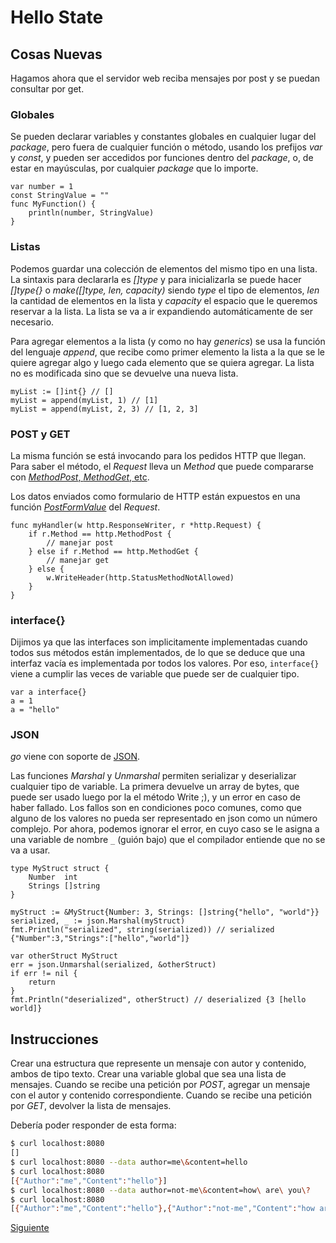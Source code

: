 # Hello State

## Cosas Nuevas

Hagamos ahora que el servidor web reciba mensajes por post y se puedan
consultar por get.

### Globales

Se pueden declarar variables y constantes globales en cualquier lugar
del _package_, pero fuera de cualquier función o método,  usando los prefijos
_var_ y _const_, y pueden ser accedidos por funciones dentro del _package_,
o, de estar en mayúsculas, por cualquier _package_ que lo importe.

```golang
var number = 1
const StringValue = ""
func MyFunction() {
	println(number, StringValue)
}
```

### Listas

Podemos guardar una colección de elementos del mismo tipo en una lista.
La sintaxis para declararla es _[]type_ y para inicializarla se puede
hacer _[]type{}_ o _make([]type, len, capacity)_ siendo _type_ el tipo de
elementos, _len_ la cantidad de elementos en la lista y _capacity_ el
espacio que le queremos reservar a la lista. La lista se va a ir
expandiendo automáticamente de ser necesario.

Para agregar elementos a la lista (y como no hay _generics_) se usa la
función del lenguaje _append_, que recibe como primer elemento la lista
a la que se le quiere agregar algo y luego cada elemento que se quiera
agregar. La lista no es modificada sino que se devuelve una nueva lista.

```golang
myList := []int{} // []
myList = append(myList, 1) // [1]
myList = append(myList, 2, 3) // [1, 2, 3]
```

### POST y GET

La misma función se está invocando para los pedidos HTTP que llegan.
Para saber el método, el _Request_ lleva un _Method_ que puede
compararse con
[_MethodPost_, _MethodGet_, etc](https://golang.org/pkg/net/http/#pkg-constants).

Los datos enviados como formulario de HTTP están expuestos en una
función
[_PostFormValue_](https://golang.org/pkg/net/http/#Request.PostFormValue)
del _Request_.

```golang
func myHandler(w http.ResponseWriter, r *http.Request) {
	if r.Method == http.MethodPost {
		// manejar post
	} else if r.Method == http.MethodGet {
		// manejar get
	} else {
		w.WriteHeader(http.StatusMethodNotAllowed)
	}
}
```

### interface{}

Dijimos ya que las interfaces son implicitamente implementadas cuando
todos sus métodos están implementados, de lo que se deduce que una
interfaz vacía es implementada por todos los valores. Por eso,
`interface{}` viene a cumplir las veces de variable que puede ser de
cualquier tipo.

```golang
var a interface{}
a = 1
a = "hello"
```
### JSON

_go_ viene con soporte de [JSON](https://golang.org/pkg/encoding/json/).

Las funciones _Marshal_ y _Unmarshal_ permiten serializar y deserializar
cualquier tipo de variable. La primera devuelve un array de bytes,
que puede ser usado luego por la el método Write ;), y un error en caso de
haber fallado. Los fallos son en condiciones poco comunes, como que alguno
de los valores no pueda ser representado en json como un número complejo.
Por ahora, podemos ignorar el error, en cuyo caso se le asigna a una variable
de nombre `_` (guión bajo) que el compilador entiende que no se va a usar.

```golang
type MyStruct struct {
	Number  int
	Strings []string
}

myStruct := &MyStruct{Number: 3, Strings: []string{"hello", "world"}}
serialized, _ := json.Marshal(myStruct)
fmt.Println("serialized", string(serialized)) // serialized {"Number":3,"Strings":["hello","world"]}

var otherStruct MyStruct
err = json.Unmarshal(serialized, &otherStruct)
if err != nil {
	return
}
fmt.Println("deserialized", otherStruct) // deserialized {3 [hello world]}
```

## Instrucciones

Crear una estructura que represente un mensaje con autor y contenido, ambos de
tipo texto.
Crear una variable global que sea una lista de mensajes.
Cuando se recibe una petición por _POST_, agregar un mensaje con el
autor y contenido correspondiente.
Cuando se recibe una petición por _GET_, devolver la lista de mensajes.

Debería poder responder de esta forma:

```bash
$ curl localhost:8080
[]
$ curl localhost:8080 --data author=me\&content=hello
$ curl localhost:8080
[{"Author":"me","Content":"hello"}]
$ curl localhost:8080 --data author=not-me\&content=how\ are\ you\?
$ curl localhost:8080
[{"Author":"me","Content":"hello"},{"Author":"not-me","Content":"how are you?"}]
```

[Siguiente](../05_HelloConcurrency)
